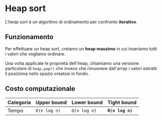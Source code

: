 # Heap sort

L'_heap sort_ è un algoritmo di ordinamento per confronto **iterativo**.

## Funzionamento

Per effettuare un heap sort, creiamo un **heap massimo** in cui inseriamo tutti i valori che vogliamo ordinare.

Una volta applicate le proprietà dell'heap, chiamiamo una versione particolare di `heap.pop()` che invece che rimuovere dall'array i valori estratti li posiziona nello spazio creatosi in fondo.

## Costo computazionale

| Categoria | Upper bound | Lower bound | Tight bound |
|-----------|-------------|-------------|-------------|
| Tempo | `O(n log n)` | `Ω(n log n)` | **`θ(n log n)`** |


